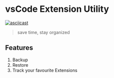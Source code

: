 # vsCode Extension Utility

[![asciicast](https://asciinema.org/a/FINTSs7mMHKRqdj9NEJEzvWhU.svg)](https://asciinema.org/a/FINTSs7mMHKRqdj9NEJEzvWhU)

> save time, stay organized

## Features

1. Backup
2. Restore
3. Track your favourite Extensions